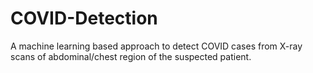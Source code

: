 # COVID-Detection
A machine learning based approach to detect COVID cases from X-ray scans of abdominal/chest region of the suspected patient.
